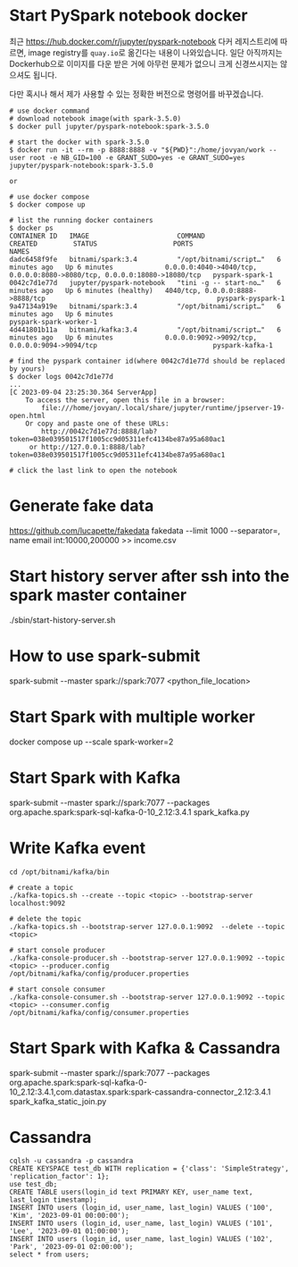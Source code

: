 
# Start PySpark notebook docker
최근 https://hub.docker.com/r/jupyter/pyspark-notebook 다커 레지스트리에 따르면, image registry를 `quay.io`로 옮긴다는
내용이 나와있습니다. 일단 아직까지는 Dockerhub으로 이미지를 다운 받은 거에 아무런 문제가 없으니 크게 신경쓰시지는 않으셔도 됩니다.

다만 혹시나 해서 제가 사용할 수 있는 정확한 버전으로 명령어를 바꾸겠습니다.

```
# use docker command
# download notebook image(with spark-3.5.0)
$ docker pull jupyter/pyspark-notebook:spark-3.5.0

# start the docker with spark-3.5.0
$ docker run -it --rm -p 8888:8888 -v "${PWD}":/home/jovyan/work --user root -e NB_GID=100 -e GRANT_SUDO=yes -e GRANT_SUDO=yes jupyter/pyspark-notebook:spark-3.5.0

or

# use docker compose
$ docker compose up

# list the running docker containers
$ docker ps
CONTAINER ID   IMAGE                      COMMAND                  CREATED         STATUS                   PORTS                                                                      NAMES
dadc6458f9fe   bitnami/spark:3.4          "/opt/bitnami/script…"   6 minutes ago   Up 6 minutes             0.0.0.0:4040->4040/tcp, 0.0.0.0:8080->8080/tcp, 0.0.0.0:18080->18080/tcp   pyspark-spark-1
0042c7d1e77d   jupyter/pyspark-notebook   "tini -g -- start-no…"   6 minutes ago   Up 6 minutes (healthy)   4040/tcp, 0.0.0.0:8888->8888/tcp                                           pyspark-pyspark-1
9a47134a919e   bitnami/spark:3.4          "/opt/bitnami/script…"   6 minutes ago   Up 6 minutes                                                                                        pyspark-spark-worker-1
4d441801b11a   bitnami/kafka:3.4          "/opt/bitnami/script…"   6 minutes ago   Up 6 minutes             0.0.0.0:9092->9092/tcp, 0.0.0.0:9094->9094/tcp                             pyspark-kafka-1

# find the pyspark container id(where 0042c7d1e77d should be replaced by yours)
$ docker logs 0042c7d1e77d
...
[C 2023-09-04 23:25:30.364 ServerApp]
    To access the server, open this file in a browser:
        file:///home/jovyan/.local/share/jupyter/runtime/jpserver-19-open.html
    Or copy and paste one of these URLs:
        http://0042c7d1e77d:8888/lab?token=038e039501517f1005cc9d05311efc4134be87a95a680ac1
     or http://127.0.0.1:8888/lab?token=038e039501517f1005cc9d05311efc4134be87a95a680ac1

# click the last link to open the notebook
```

# Generate fake data
https://github.com/lucapette/fakedata
fakedata --limit 1000 --separator=, name email int:10000,200000 >> income.csv

# Start history server after ssh into the spark master container
./sbin/start-history-server.sh

# How to use spark-submit
spark-submit --master spark://spark:7077 <python_file_location>

# Start Spark with multiple worker
docker compose up --scale spark-worker=2

# Start Spark with Kafka
spark-submit --master spark://spark:7077 --packages org.apache.spark:spark-sql-kafka-0-10_2.12:3.4.1 spark_kafka.py

# Write Kafka event
```
cd /opt/bitnami/kafka/bin

# create a topic
./kafka-topics.sh --create --topic <topic> --bootstrap-server localhost:9092

# delete the topic
./kafka-topics.sh --bootstrap-server 127.0.0.1:9092  --delete --topic <topic>

# start console producer
./kafka-console-producer.sh --bootstrap-server 127.0.0.1:9092 --topic <topic> --producer.config /opt/bitnami/kafka/config/producer.properties

# start console consumer
./kafka-console-consumer.sh --bootstrap-server 127.0.0.1:9092 --topic <topic> --consumer.config /opt/bitnami/kafka/config/consumer.properties
```

# Start Spark with Kafka & Cassandra
spark-submit --master spark://spark:7077 --packages org.apache.spark:spark-sql-kafka-0-10_2.12:3.4.1,com.datastax.spark:spark-cassandra-connector_2.12:3.4.1 spark_kafka_static_join.py

# Cassandra
```
cqlsh -u cassandra -p cassandra
CREATE KEYSPACE test_db WITH replication = {'class': 'SimpleStrategy', 'replication_factor': 1};
use test_db;
CREATE TABLE users(login_id text PRIMARY KEY, user_name text, last_login timestamp);
INSERT INTO users (login_id, user_name, last_login) VALUES ('100', 'Kim', '2023-09-01 00:00:00');
INSERT INTO users (login_id, user_name, last_login) VALUES ('101', 'Lee', '2023-09-01 01:00:00');
INSERT INTO users (login_id, user_name, last_login) VALUES ('102', 'Park', '2023-09-01 02:00:00');
select * from users;
```
